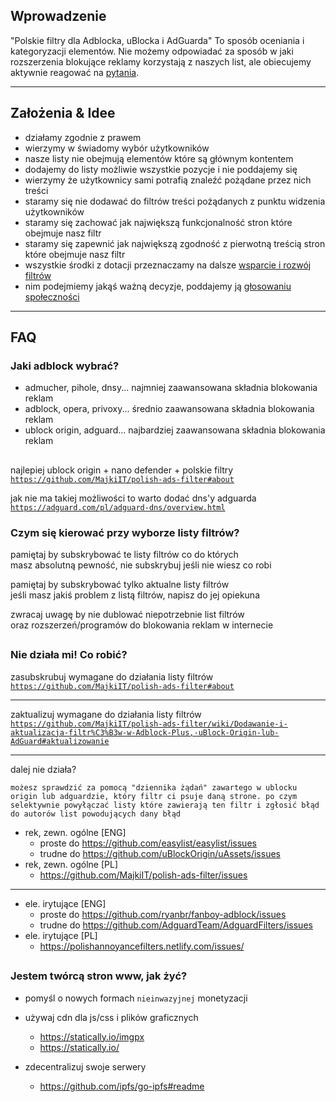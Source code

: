## Wprowadzenie

"Polskie filtry dla Adblocka, uBlocka i AdGuarda" To sposób oceniania i kategoryzacji elementów. Nie możemy odpowiadać za sposób w jaki rozszerzenia blokujące reklamy korzystają z naszych list, ale obiecujemy aktywnie reagować na [pytania](https://github.com/MajkiIT/polish-ads-filter/issues).

---

## Założenia & Idee

- działamy zgodnie z prawem
- wierzymy w świadomy wybór użytkowników
- nasze listy nie obejmują elementów które są głównym kontentem
- dodajemy do listy możliwie wszystkie pozycje i nie poddajemy się
- wierzymy że użytkownicy sami potrafią znaleźć pożądane przez nich treści
- staramy się nie dodawać do filtrów treści pożądanych z punktu widzenia użytkowników
- staramy się zachować jak największą funkcjonalność stron które obejmuje nasz filtr
- staramy się zapewnić jak największą zgodność z pierwotną treścią stron które obejmuje nasz filtr
- wszystkie środki z dotacji przeznaczamy na dalsze [wsparcie i rozwój filtrów](https://patronite.pl/polskiefiltry)
- nim podejmiemy jakąś ważną decyzje, poddajemy ją [głosowaniu społeczności](https://fb.com/CertyficateIT/)

---

## FAQ

### Jaki adblock wybrać?

- admucher, pihole, dnsy... najmniej zaawansowana składnia blokowania reklam
- adblock, opera, privoxy... średnio zaawansowana składnia blokowania reklam
- ublock origin, adguard... najbardziej zaawansowana składnia blokowania reklam

##

najlepiej ublock origin + nano defender + polskie filtry<br/>
<code>https://github.com/MajkiIT/polish-ads-filter#about</code>

jak nie ma takiej możliwości to warto dodać dns'y adguarda<br/>
<code>https://adguard.com/pl/adguard-dns/overview.html</code>

### Czym się kierować przy wyborze listy filtrów?

pamiętaj by subskrybować te listy filtrów co do których<br/>
masz absolutną pewność, nie subskrybuj jeśli nie wiesz co robi

pamiętaj by subskrybować tylko aktualne listy filtrów<br/>
jeśli masz jakiś problem z listą filtrów, napisz do jej opiekuna

zwracaj uwagę by nie dublować niepotrzebnie list filtrów<br/>
oraz rozszerzeń/programów do blokowania reklam w internecie


##

### Nie działa mi! Co robić?

zasubskrubuj wymagane do działania listy filtrów
<code>https://github.com/MajkiIT/polish-ads-filter#about</code>

---

zaktualizuj wymagane do działania listy filtrów
<code>https://github.com/MajkiIT/polish-ads-filter/wiki/Dodawanie-i-aktualizacja-filtr%C3%B3w-w-Adblock-Plus,-uBlock-Origin-lub-AdGuard#aktualizowanie</code>

---

dalej nie działa?

`możesz sprawdzić za pomocą "dziennika żądań" zawartego w ublocku origin lub adguardzie, który filtr ci psuje daną strone.
po czym selektywnie powyłączać listy które zawierają ten filtr i zgłosić błąd do autorów list powodujących dany błąd`

- rek, zewn. ogólne [ENG]
  - proste do https://github.com/easylist/easylist/issues
  - trudne do https://github.com/uBlockOrigin/uAssets/issues
- rek, zewn. ogólne [PL]
  - https://github.com/MajkiIT/polish-ads-filter/issues

---

- ele. irytujące [ENG]
  - proste do https://github.com/ryanbr/fanboy-adblock/issues
  - trudne do https://github.com/AdguardTeam/AdguardFilters/issues
- ele. irytujące [PL]
  - https://polishannoyancefilters.netlify.com/issues/


##

### Jestem twórcą stron www, jak żyć?

- pomyśl o nowych formach `nieinwazyjnej` monetyzacji

- używaj cdn dla js/css i plików graficznych <br/>
  - https://statically.io/imgpx <br/>
  - https://statically.io/

- zdecentralizuj swoje serwery <br/>
  - https://github.com/ipfs/go-ipfs#readme
